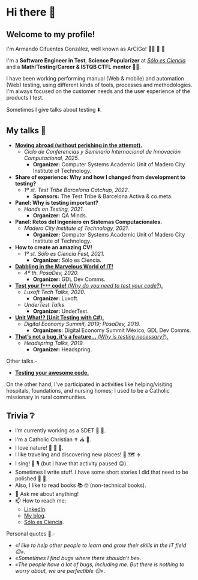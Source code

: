 # Hi there 🐛

## Welcome to my profile!

I'm Armando Cifuentes González, well known as ArCiGo! 🕵️‍♂️ 🔎 🐞

I'm a **Software Engineer in Test**, **Science Popularizer** at [_Sólo es Ciencia_](https://soloesciencia.com/) and a **Math**/**Testing**/**Career & ISTQB CTFL mentor** 👨‍🏫.

I have been working performing manual (Web & mobile) and automation (Web) testing, using different kinds of tools, processes and methodologies. I'm always focused on the customer needs and the user experience of the products I test.

Sometimes I give talks about testing ⬇️.

## My talks 🎤

* [**Moving abroad (without perishing in the attempt).**](https://github.com/ArCiGo/Talks/blob/master/MovingAbroad_Final.pdf)
    * *Ciclo de Conferencias y Seminario Internacional de Innovación Computacional, 2025.*
        * **Organizer:** Computer Systems Academic Unit of Madero City Institute of Technology.
* **Share of experience: Why and how I changed from development to testing?**
    * *1º st. Test Tribe Barcelona Catchup, 2022.*
        * **Sponsors:** The Test Tribe & Barcelona Activa & co.meta.
* **Panel: Why is testing important?**
    * *Hands on Testing, 2021.*
        * **Organizer:** QA Minds.
* **Panel: Retos del Ingeniero en Sistemas Computacionales.**
    * *Madero City Institute of Technology, 2021.*
        * **Organizer:** Computer Systems Academic Unit of Madero City Institute of Technology.
* **How to create an amazing CV!**
    * *1º st. Sólo es Ciencia Fest, 2021.*
        * **Organizer:** Sólo es Ciencia.
* [**Dabbling in the Marvelous World of IT!**](https://github.com/ArCiGo/Talks/blob/master/DabblingInTheMarvelousITWorld.pdf)
    * *4º th. PosaDev, 2020.*
        * **Organizer:** GDL Dev Comms.
* [**Test your f`***` code!** (*Why do you need to test your code?*).](https://github.com/ArCiGo/Talks/blob/master/Test%20your%20f.pdf)
    * *Luxoft Tech Talks, 2020.*
        * **Organizer:** Luxoft.
    * *UnderTest Talks*
        * **Organizer:** UnderTest.
* [**Unit What!? (Unit Testing with C#).**](https://github.com/ArCiGo/Talks/blob/master/UnitTestingTalk.pdf)
    * *Digital Economy Summit, 2019; PosaDev, 2019.*
        * **Organizers:** Digital Economy Summit México; GDL Dev Comms.
* [**That’s not a bug, it's a feature…** (*Why is testing necessary?*).](https://github.com/ArCiGo/Talks/blob/master/WhyIsTestingNecessary.pdf)
    * *Headspring Talks, 2019.*
        * **Organizer:** Headspring.

Other talks.-

* [**Testing your awesome code.**](https://github.com/ArCiGo/Talks/blob/master/TestingYourAwesomeCode.pdf)

On the other hand, I've participated in activities like helping/visiting hospitals, foundations, and nursing homes; I used to be a Catholic missionary in rural communities.

## Trivia ❔

- I’m currently working as a SDET 🤖 🦾.
- I'm a Catholic Christian ✝️ ⛪ 🛐.
- I love nature! 🌱 🦁 🌳.
- I like traveling and discovering new places! 🧳 🗺️ ✈️.
- I sing! 🎼 🎙️ (but I have that activity paused 😔).
- Sometimes I write stuff. I have some short stories I did that need to be polished 📖 🧒.
- Also, I like to read books 📚 🤓 (non-technical books).
- 💬 Ask me about anything!
- 📫 How to reach me:
  - [LinkedIn](https://www.linkedin.com/in/arcigo/).
  - [My blog](https://arcigo.blogspot.com/).
  - [Sólo es Ciencia](https://soloesciencia.com/?s=arcigo).
 
Personal quotes 🦉.- 

* *«I like to help other people to learn and grow their skills in the IT field 😊»*.
* *«Sometimes I find bugs where there shouldn’t be»*.
* *«The people have a lot of bugs, including me. But there is nothing to worry about, we are perfectible 😊»*.
